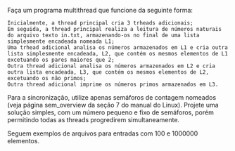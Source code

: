 Faça um programa multithread que funcione da seguinte forma:

    Inicialmente, a thread principal cria 3 trheads adicionais;
    Em seguida, a thread principal realiza a leitura de números naturais do arquivo texto in.txt, armazenando-os no final de uma lista simplesmente encadeada nomeada L1;
    Uma trhead adicional analisa os números armazenados em L1 e cria outra lista simplesmente encadeada, L2, que contém os mesmos elementos de L1 excetuando os pares maiores que 2;
    Outra thread adicional analisa os números armazenados em L2 e cria outra lista encadeada, L3, que contém os mesmos elementos de L2, excetuando os não primos;
    Outra thread adicional imprime os números primos armazenados em L3.

Para a sincronização, utilize apenas semáforos de contagem nomeados (veja página sem_overview da seção 7 do manual do Linux). Projete uma solução simples, com um número pequeno e fixo de semáforos, porém permitindo todas as threads progredirem simultaneamente.

Seguem exemplos de arquivos para entradas com 100 e 1000000 elementos. 
